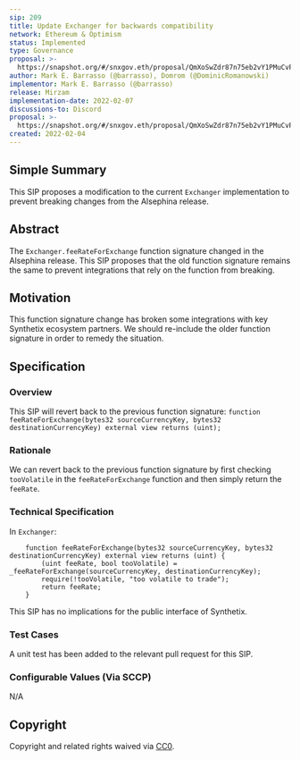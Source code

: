 ```yaml
---
sip: 209
title: Update Exchanger for backwards compatibility
network: Ethereum & Optimism
status: Implemented
type: Governance
proposal: >-
  https://snapshot.org/#/snxgov.eth/proposal/QmXoSwZdr87n75eb2vY1PMuCvPQwXzUhh4PTd8L1ZLntqp
author: Mark E. Barrasso (@barrasso), Domrom (@DominicRomanowski)
implementor: Mark E. Barrasso (@barrasso)
release: Mirzam
implementation-date: 2022-02-07
discussions-to: Discord
proposal: >-
  https://snapshot.org/#/snxgov.eth/proposal/QmXoSwZdr87n75eb2vY1PMuCvPQwXzUhh4PTd8L1ZLntqp
created: 2022-02-04
---
```


<!--You can leave these HTML comments in your merged SIP and delete the visible duplicate text guides, they will not appear and may be helpful to refer to if you edit it again. This is the suggested template for new SIPs. Note that an SIP number will be assigned by an editor. When opening a pull request to submit your SIP, please use an abbreviated title in the filename, `sip-draft_title_abbrev.md`. The title should be 44 characters or less.-->

## Simple Summary

<!--"If you can't explain it simply, you don't understand it well enough." Simply describe the outcome the proposed changes intends to achieve. This should be non-technical and accessible to a casual community member.-->

This SIP proposes a modification to the current `Exchanger` implementation to prevent breaking changes from the Alsephina release.

## Abstract

<!--A short (~200 word) description of the proposed change, the abstract should clearly describe the proposed change. This is what *will* be done if the SIP is implemented, not *why* it should be done or *how* it will be done. If the SIP proposes deploying a new contract, write, "we propose to deploy a new contract that will do x".-->

The `Exchanger.feeRateForExchange` function signature changed in the Alsephina release. This SIP proposes that the old function signature remains the same to prevent integrations that rely on the function from breaking.

## Motivation

<!--This is the problem statement. This is the *why* of the SIP. It should clearly explain *why* the current state of the protocol is inadequate.  It is critical that you explain *why* the change is needed, if the SIP proposes changing how something is calculated, you must address *why* the current calculation is innaccurate or wrong. This is not the place to describe how the SIP will address the issue!-->

This function signature change has broken some integrations with key Synthetix ecosystem partners. We should re-include the older function signature in order to remedy the situation.

## Specification

<!--The specification should describe the syntax and semantics of any new feature, there are five sections
1. Overview
2. Rationale
3. Technical Specification
4. Test Cases
5. Configurable Values
-->

### Overview

<!--This is a high level overview of *how* the SIP will solve the problem. The overview should clearly describe how the new feature will be implemented.-->

This SIP will revert back to the previous function signature:
`function feeRateForExchange(bytes32 sourceCurrencyKey, bytes32 destinationCurrencyKey) external view returns (uint);`

### Rationale

<!--This is where you explain the reasoning behind how you propose to solve the problem. Why did you propose to implement the change in this way, what were the considerations and trade-offs. The rationale fleshes out what motivated the design and why particular design decisions were made. It should describe alternate designs that were considered and related work. The rationale may also provide evidence of consensus within the community, and should discuss important objections or concerns raised during discussion.-->

We can revert back to the previous function signature by first checking `tooVolatile` in the `feeRateForExchange` function and then simply return the `feeRate`.

### Technical Specification

<!--The technical specification should outline the public API of the changes proposed. That is, changes to any of the interfaces Synthetix currently exposes or the creations of new ones.-->

In `Exchanger`:

```
    function feeRateForExchange(bytes32 sourceCurrencyKey, bytes32 destinationCurrencyKey) external view returns (uint) {
        (uint feeRate, bool tooVolatile) = _feeRateForExchange(sourceCurrencyKey, destinationCurrencyKey);
        require(!tooVolatile, "too volatile to trade");
        return feeRate;
    }
```

This SIP has no implications for the public interface of Synthetix.

### Test Cases

<!--Test cases for an implementation are mandatory for SIPs but can be included with the implementation..-->

A unit test has been added to the relevant pull request for this SIP.

### Configurable Values (Via SCCP)

<!--Please list all values configurable via SCCP under this implementation.-->

N/A

## Copyright

Copyright and related rights waived via [CC0](https://creativecommons.org/publicdomain/zero/1.0/).
